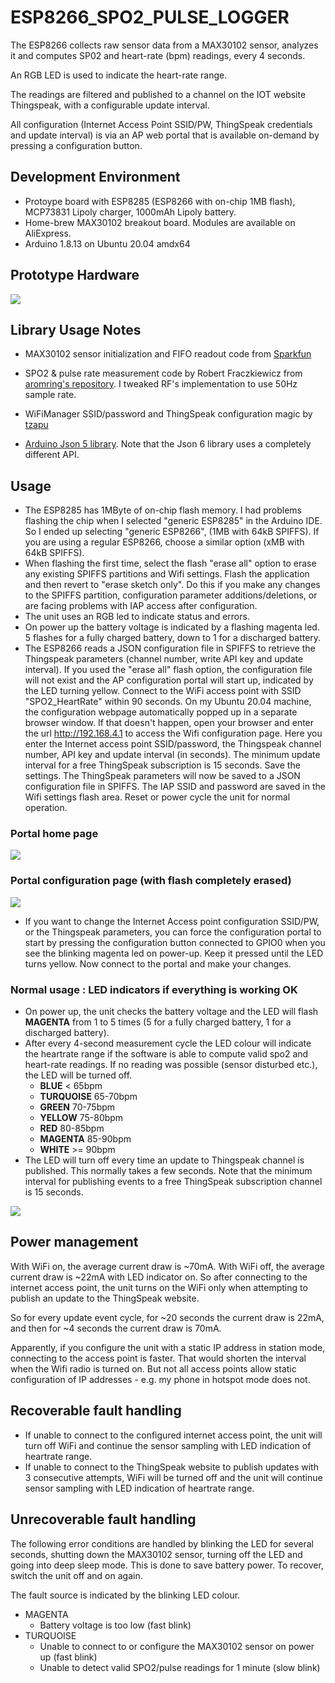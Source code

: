 # ESP8266_SPO2_PULSE_LOGGER

The ESP8266 collects raw sensor data from a MAX30102 
sensor, analyzes it and computes SP02 and heart-rate (bpm) readings, every 4 seconds. 

An RGB LED is used to indicate the heart-rate range.

The readings are filtered and published to a 
channel on the IOT website Thingspeak, with a configurable update interval. 

All configuration (Internet Access Point SSID/PW, ThingSpeak credentials and update interval)
is via an AP web portal that is available on-demand by pressing a
configuration button.

## Development Environment

* Protoype board with ESP8285 (ESP8266 with on-chip 1MB flash), MCP73831 Lipoly charger, 1000mAh Lipoly battery.
* Home-brew MAX30102 breakout board. Modules are available on AliExpress.
* Arduino 1.8.13 on Ubuntu 20.04 amdx64

## Prototype Hardware

<img src="prototype_hardware.jpg" />

## Library Usage Notes

* MAX30102 sensor initialization and FIFO readout code from 
[Sparkfun](https://github.com/sparkfun/SparkFun_MAX3010x_Sensor_Library)

* SPO2 & pulse rate measurement code by Robert Fraczkiewicz from 
[aromring's repository](https://github.com/aromring/MAX30102_by_RF). I tweaked RF's implementation to use 50Hz sample rate. 

* WiFiManager SSID/password and ThingSpeak configuration magic by [tzapu](https://github.com/tzapu/WiFiManager)

* [Arduino Json 5 library](https://github.com/bblanchon/ArduinoJson/tree/5.x). Note that
the Json 6 library uses a completely different API.

## Usage

* The ESP8285 has 1MByte of on-chip flash memory. I had problems flashing the chip when
I selected "generic ESP8285" in the Arduino IDE. So I ended up selecting "generic ESP8266", 
(1MB with 64kB SPIFFS). If you are
using a regular ESP8266, choose a similar option (xMB with 64kB SPIFFS).
* When flashing the first time, select the flash "erase all" option to erase any existing
SPIFFS partitions and Wifi settings. Flash the application and then revert to "erase sketch only".
Do this if you make any changes to the SPIFFS partition, configuration parameter additions/deletions, or are facing problems with IAP access after
configuration.
* The unit uses an RGB led to indicate status and errors.
* On power up the battery voltage is indicated by a flashing magenta led. 5 flashes for
a fully charged battery, down to 1 for a discharged battery.
* The ESP8266 reads a JSON configuration file in SPIFFS to retrieve the Thingspeak
parameters (channel number, write API key and update interval). If you used the
"erase all" flash option, the configuration file will not exist and the AP configuration portal will start up, indicated by the LED turning yellow.
Connect to the WiFi access point with SSID "SPO2_HeartRate" within 90 seconds. On my
Ubuntu 20.04 machine, the configuration webpage automatically popped up in a separate browser window.
If that doesn't happen, open your browser and enter the url http://192.168.4.1 to access the Wifi configuration page. Here you enter the 
Internet access point SSID/password, the Thingspeak channel number, API key and update interval (in seconds). The minimum update interval for a free ThingSpeak subscription is 15 seconds.
Save the settings. The ThingSpeak parameters will now be saved to a JSON configuration file
in SPIFFS. The IAP SSID and password are saved in the Wifi settings flash area.
Reset or power cycle the unit for normal operation. 

### Portal home page

<img src="ConfigPortal1.png" />

### Portal configuration page (with flash completely erased)

<img src="ConfigPortal2.png" />

* If you want to change the Internet Access point configuration SSID/PW, or the Thingspeak
parameters, you can force the configuration portal to start by pressing the configuration button
connected to GPIO0 when you see the blinking magenta led on power-up. Keep it pressed until the LED
turns yellow. Now connect to the portal and make your changes.


### Normal usage : LED indicators if everything is working OK

* On power up, the unit checks the battery voltage and the LED will flash **MAGENTA** from 1 to 5 times (5 for
a fully charged battery, 1 for a discharged battery).
* After every 4-second measurement cycle the LED colour will indicate the heartrate range 
if the software is able to compute valid spo2 and heart-rate readings. If no reading was
possible (sensor disturbed etc.), the LED will be turned off.
	* **BLUE**  < 65bpm
	* **TURQUOISE** 65-70bpm
	* **GREEN** 70-75bpm
	* **YELLOW** 75-80bpm 
	* **RED**    80-85bpm 
	* **MAGENTA** 85-90bpm 
	* **WHITE** >= 90bpm 
* The LED will turn off every time an update to Thingspeak channel is published. This
normally takes a few seconds. 
 Note that the minimum
interval for publishing events to a free ThingSpeak subscription channel is 15 seconds.

<img src="screenshot.png"/>

## Power management

With WiFi on, the average current draw is ~70mA. With WiFi off, the average current draw
is ~22mA with LED indicator on. So after connecting to the internet
access point, the unit turns on the WiFi only when attempting to publish an update to
the ThingSpeak website.

So for every update event cycle, for ~20 seconds the current draw is 22mA, and then for ~4 seconds the current draw is 70mA.

Apparently, if you configure the unit with a static IP address in station mode, connecting
to the access point is faster. That would shorten the interval when the Wifi radio
is turned on. But not all access points allow static configuration of IP
addresses - e.g. my phone in hotspot mode does not.

## Recoverable fault handling

* If unable to connect to the configured internet access point, the unit will
turn off WiFi and continue the sensor sampling with LED indication of heartrate range.
* If unable to connect to the ThingSpeak website to publish updates with 3 consecutive
attempts, WiFi will be turned
off and the unit will continue sensor sampling with LED indication of heartrate range.

## Unrecoverable fault handling

The following error conditions are handled by blinking the LED for several seconds,
shutting down the MAX30102 sensor, turning off the LED and going into deep sleep mode.
This is done to save battery power. To recover, switch the unit off and on again. 

The fault source is indicated by the blinking LED colour.

* MAGENTA
	* Battery voltage is too low (fast blink)
* TURQUOISE 
	* Unable to connect to or configure the MAX30102 sensor on power up (fast blink)
	* Unable to detect valid SPO2/pulse readings for 1 minute (slow blink)




